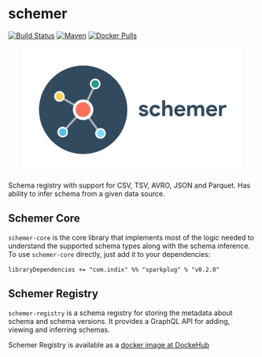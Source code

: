 # schemer
[![Build Status](https://travis-ci.org/indix/schemer.svg?branch=master)](https://travis-ci.org/indix/schemer) [![Maven](https://maven-badges.herokuapp.com/maven-central/com.indix/schemer-core_2.11/badge.svg)](http://repo1.maven.org/maven2/com/indix/schemer-core_2.11/) [![Docker Pulls](https://img.shields.io/docker/pulls/indix/schemer-registry.svg)](https://hub.docker.com/r/indix/schemer-registry/)

<p align="center">
    <img src="resources/images/schemer-logo-text-wide.png" width="444" height="256"/>
</p>

Schema registry with support for CSV, TSV, AVRO, JSON and Parquet. Has ability to infer schema from a given data source.

## Schemer Core

`schemer-core` is the core library that implements most of the logic needed to understand the supported schema types along with the schema inference. To use `schemer-core` directly, just add it to your dependencies:

```
libraryDependencies += "com.indix" %% "sparkplug" % "v0.2.0"
```

## Schemer Registry

`schemer-registry` is a schema registry for storing the metadata about schema and schema versions. It provides a GraphQL API for adding, viewing and inferring schemas.

Schemer Registry is available as a [docker image at DockeHub](https://hub.docker.com/r/indix/schemer-registry/)

